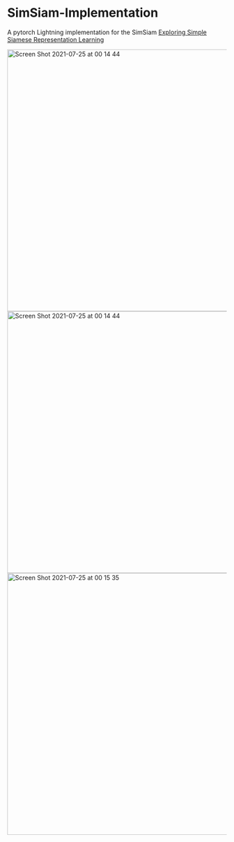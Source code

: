 # SimSiam-Implementation
A pytorch Lightning implementation for the SimSiam  [Exploring Simple Siamese Representation Learning](https://arxiv.org/abs/2011.10566)

<img width="600" alt="Screen Shot 2021-07-25 at 00 14 44" src="https://user-images.githubusercontent.com/37993690/126883827-44a66a2e-7867-4e88-9499-83451b9f0174.png">

<img width="600" alt="Screen Shot 2021-07-25 at 00 14 44" src="https://user-images.githubusercontent.com/37993690/126883835-96d4bc1a-e25a-4a34-b065-b97eaa6481f9.png">

<img width="600" alt="Screen Shot 2021-07-25 at 00 15 35" src="https://user-images.githubusercontent.com/37993690/126883842-90d9b3c8-4ec5-47b8-aebf-86bad534605c.png">


